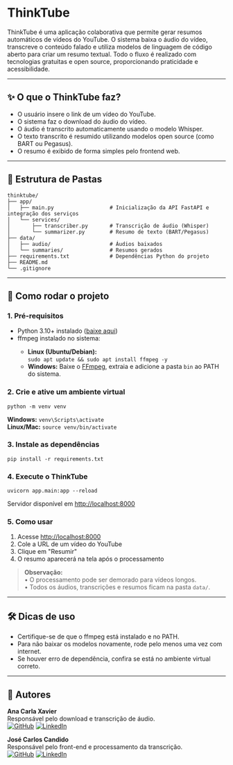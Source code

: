 <h1>ThinkTube</h1>
<p>ThinkTube é uma aplicação colaborativa que permite gerar resumos automáticos de vídeos do YouTube. O sistema baixa o áudio do vídeo, transcreve o conteúdo falado e utiliza modelos de linguagem de código aberto para criar um resumo textual. Todo o fluxo é realizado com tecnologias gratuitas e open source, proporcionando praticidade e acessibilidade.</p>

<hr>

<h2>✨ O que o ThinkTube faz?</h2>
<ul>
  <li>O usuário insere o link de um vídeo do YouTube.</li>
  <li>O sistema faz o download do áudio do vídeo.</li>
  <li>O áudio é transcrito automaticamente usando o modelo Whisper.</li>
  <li>O texto transcrito é resumido utilizando modelos open source (como BART ou Pegasus).</li>
  <li>O resumo é exibido de forma simples pelo frontend web.</li>
</ul>

<hr>

<h2>📁 Estrutura de Pastas</h2>
<pre><code>thinktube/
├── app/
│   ├── main.py                  # Inicialização da API FastAPI e integração dos serviços
│   └── services/
│       ├── transcriber.py       # Transcrição de áudio (Whisper)
│       └── summarizer.py        # Resumo de texto (BART/Pegasus)
├── data/
│   ├── audio/                   # Áudios baixados
│   └── summaries/               # Resumos gerados
├── requirements.txt             # Dependências Python do projeto
├── README.md
└── .gitignore</code></pre>

<hr>

<h2>🚀 Como rodar o projeto</h2>
<h3>1. Pré-requisitos</h3>
<ul>
  <li>Python 3.10+ instalado (<a href="https://www.python.org/downloads/">baixe aqui</a>)</li>
  <li>ffmpeg instalado no sistema:</li>
  <ul>
    <li><b>Linux (Ubuntu/Debian):</b><br><code>sudo apt update && sudo apt install ffmpeg -y</code></li>
    <li><b>Windows:</b> Baixe o <a href="https://ffmpeg.org/download.html">FFmpeg</a>, extraia e adicione a pasta <code>bin</code> ao PATH do sistema.</li>
  </ul>
</ul>

<h3>2. Crie e ative um ambiente virtual</h3>
<pre><code>python -m venv venv</code></pre>
<p><b>Windows:</b> <code>venv\Scripts\activate</code><br>
<b>Linux/Mac:</b> <code>source venv/bin/activate</code></p>

<h3>3. Instale as dependências</h3>
<pre><code>pip install -r requirements.txt</code></pre>

<h3>4. Execute o ThinkTube</h3>
<pre><code>uvicorn app.main:app --reload</code></pre>

<p>Servidor disponível em <a href="http://localhost:8000">http://localhost:8000</a></p>

<h3>5. Como usar</h3>
<ol>
  <li>Acesse <a href="http://localhost:8000">http://localhost:8000</a></li>
  <li>Cole a URL de um vídeo do YouTube</li>
  <li>Clique em "Resumir"</li>
  <li>O resumo aparecerá na tela após o processamento</li>
</ol>

<blockquote>
  <b>Observação:</b><br>
  • O processamento pode ser demorado para vídeos longos.<br>
  • Todos os áudios, transcrições e resumos ficam na pasta <code>data/</code>.
</blockquote>

<hr>

<h2>🛠️ Dicas de uso</h2>
<ul>
  <li>Certifique-se de que o ffmpeg está instalado e no PATH.</li>
  <li>Para não baixar os modelos novamente, rode pelo menos uma vez com internet.</li>
  <li>Se houver erro de dependência, confira se está no ambiente virtual correto.</li>
</ul>

<hr>

<h2>👥 Autores</h2>

<p><b>Ana Carla Xavier</b><br>
Responsável pelo download e transcrição de áudio.<br>
<a href="https://github.com/AnaCarlaXO"><img src="https://img.shields.io/badge/GitHub-181717?style=for-the-badge&logo=github&logoColor=white" alt="GitHub"></a>
<a href="https://www.linkedin.com/in/ana-carla-xavier-de-oliveira-945895366?utm_source=share&utm_campaign=share_via&utm_content=profile&utm_medium=android_app"><img src="https://img.shields.io/badge/LinkedIn-0A66C2?style=for-the-badge&logo=linkedin&logoColor=white" alt="LinkedIn"></a>
</p>

<p><b>José Carlos Candido</b><br>
Responsável pelo front-end e processamento da transcrição.<br>
<a href="https://github.com/josecarlosjccf"><img src="https://img.shields.io/badge/GitHub-181717?style=for-the-badge&logo=github&logoColor=white" alt="GitHub"></a>
<a href="https://www.linkedin.com/in/jos%C3%A9-carlos-candido-73b723235?utm_source=share&utm_campaign=share_via&utm_content=profile&utm_medium=android_app"><img src="https://img.shields.io/badge/LinkedIn-0A66C2?style=for-the-badge&logo=linkedin&logoColor=white" alt="LinkedIn"></a>
</p>
